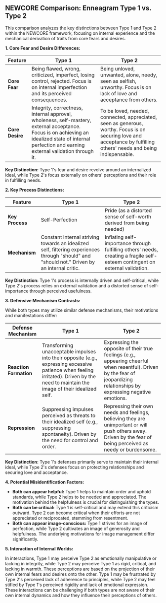 ## NEWCORE Comparison: Enneagram Type 1 vs. Type 2

This comparison analyzes the key distinctions between Type 1 and Type 2 within the NEWCORE framework, focusing on internal experience and the mechanical derivation of traits from core fears and desires.

**1. Core Fear and Desire Differences:**

| Feature | Type 1 | Type 2 |
|---|---|---|
| **Core Fear** | Being flawed, wrong, criticized, imperfect, losing control, rejected.  Focus is on internal imperfection and its perceived consequences. | Being unloved, unwanted, alone, needy, seen as selfish, unworthy. Focus is on lack of love and acceptance from others. |
| **Core Desire** | Integrity, correctness, internal approval, wholeness, self-mastery, external acceptance. Focus is on achieving an idealized state of internal perfection and earning external validation through it. | To be loved, needed, connected, appreciated, seen as generous, worthy. Focus is on securing love and acceptance by fulfilling others' needs and being indispensable. |

**Key Distinction:** Type 1's fear and desire revolve around an internalized ideal, while Type 2's focus externally on others' perceptions and their role in fulfilling needs.

**2. Key Process Distinctions:**

| Feature | Type 1 | Type 2 |
|---|---|---|
| **Key Process** | Self-Perfection | Pride (as a distorted sense of self-worth derived from being needed) |
| **Mechanism** | Constant internal striving towards an idealized self, filtering experiences through "should" and "should not."  Driven by an internal critic. | Inflating self-importance through fulfilling others' needs, creating a fragile self-esteem contingent on external validation. |

**Key Distinction:** Type 1's process is internally driven and self-critical, while Type 2's process relies on external validation and a distorted sense of self-importance through perceived usefulness.

**3. Defensive Mechanism Contrasts:**

While both types may utilize similar defense mechanisms, their motivations and manifestations differ:

| Defense Mechanism | Type 1 | Type 2 |
|---|---|---|
| **Reaction Formation** | Transforming unacceptable impulses into their opposite (e.g., expressing excessive patience when feeling irritated).  Driven by the need to maintain the image of their idealized self. | Expressing the opposite of their true feelings (e.g., appearing cheerful when resentful). Driven by the fear of jeopardizing relationships by expressing negative emotions. |
| **Repression** | Suppressing impulses perceived as threats to their idealized self (e.g., suppressing spontaneity).  Driven by the need for control and order. | Repressing their own needs and feelings, believing they are unimportant or will push others away. Driven by the fear of being perceived as needy or burdensome. |

**Key Distinction:** Type 1's defenses primarily serve to maintain their internal ideal, while Type 2's defenses focus on protecting relationships and securing love and acceptance.

**4. Potential Misidentification Factors:**

* **Both can appear helpful:** Type 1 helps to maintain order and uphold standards, while Type 2 helps to be needed and appreciated.  The motivation behind the helpfulness is crucial for distinguishing the types.
* **Both can be critical:** Type 1 is self-critical and may extend this criticism outward. Type 2 can become critical when their efforts are not appreciated or reciprocated, stemming from resentment.
* **Both can appear image-conscious:** Type 1 strives for an image of perfection, while Type 2 cultivates an image of generosity and helpfulness.  The underlying motivations for image management differ significantly.

**5. Interaction of Internal Worlds:**

In interactions, Type 1 may perceive Type 2 as emotionally manipulative or lacking in integrity, while Type 2 may perceive Type 1 as rigid, critical, and lacking in warmth.  These perceptions are based on the projection of their own internal fears and desires onto the other.  Type 1 may be frustrated by Type 2's perceived lack of adherence to principles, while Type 2 may feel stifled by Type 1's perceived rigidity and lack of emotional expression.  These interactions can be challenging if both types are not aware of their own internal dynamics and how they influence their perceptions of others.
